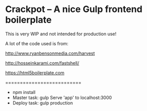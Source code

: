 Crackpot – A nice Gulp frontend boilerplate
==========================

This is very WIP and not intended for production use!


A lot of the code used is from:

http://www.ryanbensonmedia.com/harvest

http://hosseinkarami.com/fastshell/

https://html5boilerplate.com



==========================

* npm install
* Master task: gulp
    Serve 'app' to localhost:3000
* Deploy task: gulp production
